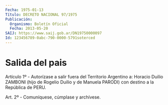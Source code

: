 ```yaml
---
Fecha: 1975-01-13
Título: DECRETO NACIONAL 97/1975
Publicación:
  Organismo: Boletín Oficial
  Fecha: 2013-05-20
SAIJ: https://www.saij.gob.ar/DN19750000097
Id: 123456789-0abc-790-0000-5791soterced
---
```

# Salida del pais

<a id="1"></a>
Artículo 1º - Autorízase a salir fuera del Territorio Argentino a: Horacio Duilio ZAMBONI (hijo de Rogelio Duilio y de Manuela PARODI) con destino a la República de PERU.

<a id="2"></a>
Art. 2º - Comuníquese, cúmplase y archívese.